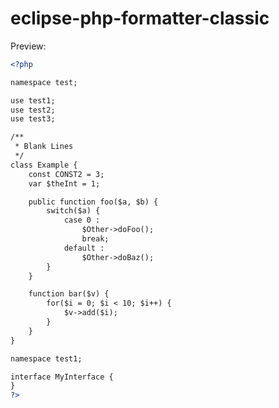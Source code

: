 eclipse-php-formatter-classic
=====================

Preview:

```xml
<?php

namespace test;

use test1;
use test2;
use test3;

/**
 * Blank Lines
 */
class Example {
	const CONST2 = 3;
	var $theInt = 1;

	public function foo($a, $b) {
		switch($a) {
			case 0 :
				$Other->doFoo();
				break;
			default :
				$Other->doBaz();
		}
	}

	function bar($v) {
		for($i = 0; $i < 10; $i++) {
			$v->add($i);
		}
	}
}

namespace test1;

interface MyInterface {
}
?>
```
